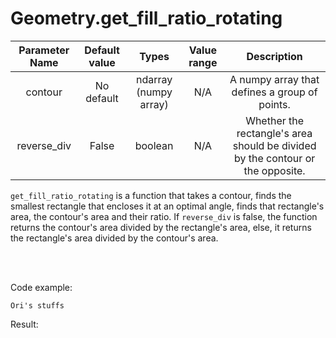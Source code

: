# Geometry.get_fill_ratio_rotating


| Parameter Name | Default value | Types | Value range | Description | 
| :---: | :---: | :---: | :---: | :---: |
| contour | No default | ndarray (numpy array) | N/A | A numpy array that defines a group of points. |
| reverse_div | False | boolean | N/A | Whether the rectangle's area should be divided by the contour or the opposite. |


`get_fill_ratio_rotating` is a function that takes a contour, finds the smallest rectangle that encloses it at an optimal angle, 
finds that rectangle's area, the contour's area and their ratio. If `reverse_div` is false, the function returns the contour's area 
divided by the rectangle's area, else, it returns the rectangle's area divided by the contour's area.

</br>
</br>

Code example:
```
Ori's stuffs
```
Result:

